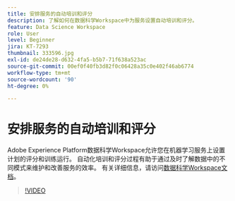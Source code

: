 ```yaml
---
title: 安排服务的自动培训和评分
description: 了解如何在数据科学Workspace中为服务设置自动培训和评分。
feature: Data Science Workspace
role: User
level: Beginner
jira: KT-7293
thumbnail: 333596.jpg
exl-id: de24de28-d632-4fa5-b5b7-71f638a523ac
source-git-commit: 00ef0f40fb3d82f0c06428a35c0e402f46ab6774
workflow-type: tm+mt
source-wordcount: '90'
ht-degree: 0%

---
```


# 安排服务的自动培训和评分

Adobe Experience Platform数据科学Workspace允许您在机器学习服务上设置计划的评分和训练运行。 自动化培训和评分过程有助于通过及时了解数据中的不同模式来维护和改善服务的效率。 有关详细信息，请访问[数据科学Workspace文档](https://experienceleague.adobe.com/docs/experience-platform/data-science-workspace/home.html)。

>[!VIDEO](https://video.tv.adobe.com/v/333596?learn=on)
